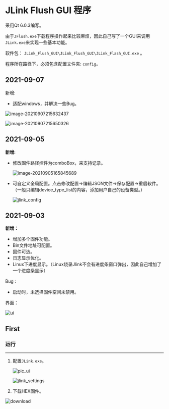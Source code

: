 # JLink Flush GUI 程序



采用Qt 6.0.3编写。

由于`JFlush.exe`下载程序操作起来比较麻烦，因此自己写了一个GUI来调用`JLink.exe`来实现一些基本功能。

软件包： `JLink_Flush_GUI\JLink_Flush_GUI\JLink_Flash_GUI.exe` 。

程序所在路径下，必须包含配置文件夹: `config`。

## 2021-09-07

新增:

* 适配windows，并解决一些Bug。

![image-20210907215632437](image/README/README/image-20210907215632437.png)

![image-20210907215650326](image/README/README/image-20210907215650326.png)



## 2021-09-05

**新增:**

* 修改固件路径控件为comboBox，来支持记录。

  ![image-20210905165845689](image/README/README/image-20210905165845689.png)

* 可自定义全局配置。点击修改配置->编辑JSON文件->保存配置->重启软件。（一般只编辑device_type_list的内容，添加用户自己的设备类型。）

  ![jlink_config](image/README/jlink_config.png)



## 2021-09-03

**新增：**

* 增加多个固件功能。
* Bin文件地址可配置。
* 固件可选。
* 日志显示优化。
* Linux下进度显示。（Linux烧录Jlink不会有进度条窗口弹出，因此自己增加了一个进度条显示）

Bug：

* 启动时，未选择固件空间未禁用。

界面：

![ui](./image/README/ui_0902.png)



## First

### 运行

---

1. 配置`JLink.exe`。

   ![pic_ui](./image/README/ui.png)

   ![jlink_settings](./image/README/jlink_path_settings.png)

   

2. 下载HEX固件。


![download](./image/README/download.png)
